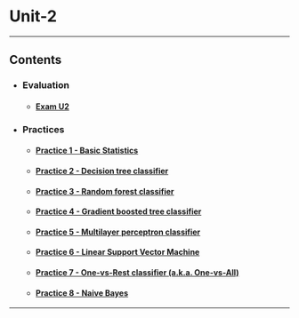 # Unit-2
---
## Contents
- ### Evaluation
    - #### [Exam U2](https://github.com/OsvaldoHdez/BigData/tree/main/Unit-2/Exam#exam-u2)
- ### Practices
    - #### [Practice 1 - Basic Statistics](https://github.com/OsvaldoHdez/BigData/tree/main/Unit-2/Practices#practice-1---basic-statistics)
    - #### [Practice 2 - Decision tree classifier](https://github.com/OsvaldoHdez/BigData/tree/main/Unit-2/Practices#practice-2---decision-tree-classifier)
    - #### [Practice 3 - Random forest classifier](https://github.com/OsvaldoHdez/BigData/tree/main/Unit-2/Practices#practice-3---random-forest-classifier)
    - #### [Practice 4 - Gradient boosted tree classifier](https://github.com/OsvaldoHdez/BigData/tree/main/Unit-2/Practices#practice-4---gradient-boosted-tree-classifier)
    - #### [Practice 5 - Multilayer perceptron classifier](https://github.com/OsvaldoHdez/BigData/tree/main/Unit-2/Practices#practice-5---multilayer-perceptron-classifier)
    - #### [Practice 6 - Linear Support Vector Machine](https://github.com/OsvaldoHdez/BigData/tree/main/Unit-2/Practices#practice-6---linear-support-vector-machine)
    - #### [Practice 7 - One-vs-Rest classifier (a.k.a. One-vs-All)](https://github.com/OsvaldoHdez/BigData/tree/main/Unit-2/Practices#practice-7---one-vs-rest-classifier-aka-one-vs-all)
    - #### [Practice 8 - Naive Bayes](https://github.com/OsvaldoHdez/BigData/tree/main/Unit-2/Practices#practice-8---naive-bayes)
---